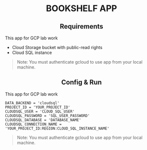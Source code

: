 <h1 align="center"> BOOKSHELF APP</h2>

<h2 align="center">Requirements</h2>

This app for GCP lab work

- Cloud Storage bucket with public-read rights
- Cloud SQL instance

> Note: You must authenticate gcloud to use app from your local machine.

<h2 align="center">Config & Run</h2>

This app for GCP lab work

    DATA_BACKEND = 'cloudsql'
    PROJECT_ID = 'YOUR_PROJECT_ID'
    CLOUDSQL_USER = 'CLOUD_SQL_USER'
    CLOUDSQL_PASSWORD = 'SQL_USER_PASSWORD'
    CLOUDSQL_DATABASE = 'DATABASE_NAME'
    CLOUDSQL_CONNECTION_NAME = 'YOUR_PROJECT_ID:REGION:CLOUD_SQL_INSTANCE_NAME'

> Note: You must authenticate gcloud to use app from your local machine.